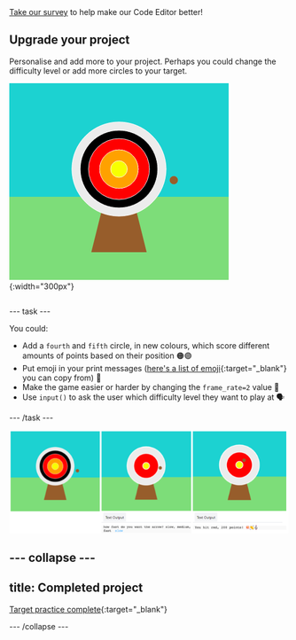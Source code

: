 <div class="c-survey-banner" style="width:100%">
  <a class="c-survey-banner__link" href="https://form.raspberrypi.org/4873313" target="_blank">Take our survey</a> to help make our Code Editor better!
</div>

## Upgrade your project

<div style="display: flex; flex-wrap: wrap">
<div style="flex-basis: 200px; flex-grow: 1; margin-right: 15px;">
Personalise and add more to your project. Perhaps you could change the difficulty level or add more circles to your target.
</div>
<div>

![The output area showing a target with five circles.](images/five_circles.png){:width="300px"}

</div>
</div>

--- task ---

You could:

+ Add a `fourth` and `fifth` circle, in new colours, which score different amounts of points based on their position 🟠🟣
+ Put emoji in your print messages ([here's a list of emoji](https://unicode.org/emoji/charts/full-emoji-list.html){:target="_blank"} you can copy from) 🎯
+ Make the game easier or harder by changing the `frame_rate=2` value 💨
+ Use `input()` to ask the user which difficulty level they want to play at 🗣️

--- /task ---

![Upgraded project ideas: one with five circles, one with a difficulty input question, one with emoji in the points message.](images/upgrade-ideas.png)

--- collapse ---
---
title: Completed project
---

[Target practice complete](https://editor.raspberrypi.org/projects/target-practice-solution){:target="_blank"}

--- /collapse ---

